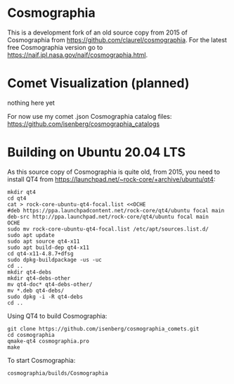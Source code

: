 # Cosmographia

This is a development fork of an old source copy from 2015 of Cosmographia from https://github.com/claurel/cosmographia. For the latest free Cosmographia version go to https://naif.jpl.nasa.gov/naif/cosmographia.html.

# Comet Visualization (planned)

nothing here yet

For now use my comet .json Cosmographia catalog files: https://github.com/isenberg/cosmographia_catalogs

# Building on Ubuntu 20.04 LTS

As this source copy of Cosmographia is quite old, from 2015, you need to install QT4 from https://launchpad.net/~rock-core/+archive/ubuntu/qt4:

```
mkdir qt4
cd qt4
cat > rock-core-ubuntu-qt4-focal.list <<OCHE
#deb https://ppa.launchpadcontent.net/rock-core/qt4/ubuntu focal main
deb-src http://ppa.launchpad.net/rock-core/qt4/ubuntu focal main
OCHE
sudo mv rock-core-ubuntu-qt4-focal.list /etc/apt/sources.list.d/
sudo apt update
sudo apt source qt4-x11
sudo apt build-dep qt4-x11
cd qt4-x11-4.8.7+dfsg
sudo dpkg-buildpackage -us -uc
cd ..
mkdir qt4-debs
mkdir qt4-debs-other
mv qt4-doc* qt4-debs-other/
mv *.deb qt4-debs/
sudo dpkg -i -R qt4-debs
cd ..
```

Using QT4 to build Cosmographia:
```
git clone https://github.com/isenberg/cosmographia_comets.git
cd cosmographia
qmake-qt4 cosmographia.pro
make
```

To start Cosmographia:
```
cosmographia/builds/Cosmographia
```
